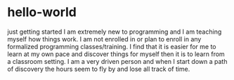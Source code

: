# hello-world
just getting started
I am extremely new to programming and I am teaching myself how things work.  I am not enrolled in or plan to enroll in any formalized programming classes/training.  I find that it is easier for me to learn at my own pace and discover things for myself then it is to learn from a classroom setting. I am a very driven person and when I start down a path of discovery the hours seem to fly by and lose all track of time. 
